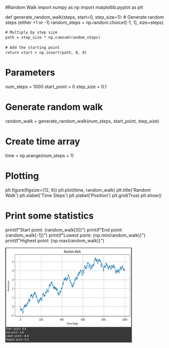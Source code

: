 #Random Walk
import numpy as np
import matplotlib.pyplot as plt

def generate_random_walk(steps, start=0, step_size=1):
    # Generate random steps (either +1 or -1)
    random_steps = np.random.choice([-1, 1], size=steps)
    
    # Multiply by step size
    path = step_size * np.cumsum(random_steps)
    
    # Add the starting point
    return start + np.insert(path, 0, 0)

# Parameters
num_steps = 1000
start_point = 0
step_size = 0.1

# Generate random walk
random_walk = generate_random_walk(num_steps, start_point, step_size)

# Create time array
time = np.arange(num_steps + 1)

# Plotting
plt.figure(figsize=(12, 6))
plt.plot(time, random_walk)
plt.title('Random Walk')
plt.xlabel('Time Steps')
plt.ylabel('Position')
plt.grid(True)
plt.show()

# Print some statistics
print(f"Start point: {random_walk[0]}")
print(f"End point: {random_walk[-1]}")
print(f"Lowest point: {np.min(random_walk)}")
print(f"Highest point: {np.max(random_walk)}")

<img src="images/random_walk.png?" width="400" height="300"/>

